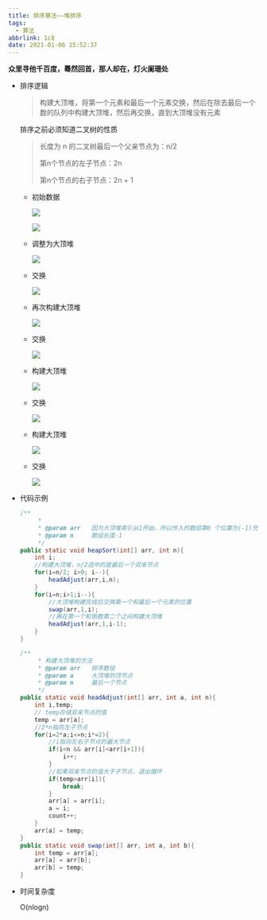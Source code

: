```yaml
---
title: 排序算法——堆排序
tags:
  - 算法
abbrlink: 1c8
date: 2021-01-06 15:52:37
---
```

**众里寻他千百度，蓦然回首，那人却在，灯火阑珊处**
<!--more-->
- 排序逻辑

    > 构建大顶堆，将第一个元素和最后一个元素交换，然后在除去最后一个数的队列中构建大顶堆，然后再交换，直到大顶堆没有元素

    排序之前必须知道二叉树的性质

    > 长度为 n 的二叉树最后一个父亲节点为：n/2
    >
    > 第n个节点的左子节点：2n
    >
    > 第n个节点的右子节点：2n + 1

    - 初始数据

        ![](https://gitee.com/buxiaoxing/image-bed/raw/master/img/1747833-20200721215453783-1269100304.png)

        ![](https://gitee.com/buxiaoxing/image-bed/raw/master/img/1747833-20200721215510727-459162781.png)

    - 调整为大顶堆

        ![](https://gitee.com/buxiaoxing/image-bed/raw/master/img/1747833-20200721215525449-828785986.png)

    - 交换

        ![](https://gitee.com/buxiaoxing/image-bed/raw/master/img/1747833-20200721215538650-1219101939.png)
        
    - 再次构建大顶堆

        ![](https://gitee.com/buxiaoxing/image-bed/raw/master/img/1747833-20200721215811834-1845150604.png)

    - 交换

        ![](https://gitee.com/buxiaoxing/image-bed/raw/master/img/1747833-20200721215822421-1912672445.png)

    - 构建大顶堆

        ![](https://gitee.com/buxiaoxing/image-bed/raw/master/img/1747833-20200721215832625-1182487539.png)

    - 交换

        ![](https://gitee.com/buxiaoxing/image-bed/raw/master/img/1747833-20200721215843821-880663380.png)

    - 构建大顶堆

        ![](https://gitee.com/buxiaoxing/image-bed/raw/master/img/1747833-20200721215727441-2016287820.png)

    - 交换

        ![](https://gitee.com/buxiaoxing/image-bed/raw/master/img/1747833-20200721215737675-1469554004.png)

- 代码示例

  ```java
  /**
       *
       * @param arr   因为大顶堆索引从1开始，所以传入的数组第0 个位置为(-1)充当占位符
       * @param n     数组长度-1
       */
  public static void heapSort(int[] arr, int n){
      int i;
      //构建大顶堆，n/2选中的是最后一个双亲节点
      for(i=n/2; i>0; i--){
          headAdjust(arr,i,n);
      }
      for(i=n;i>1;i--){
          //大顶堆构建完成后交换第一个和最后一个元素的位置
          swap(arr,1,i);
          //再在第一个和倒数第二个之间构建大顶堆
          headAdjust(arr,1,i-1);
      }
  }
  
  /**
       * 构建大顶堆的方法
       * @param arr   排序数组
       * @param a     大顶堆的顶节点
       * @param n     最后一个节点
       */
  public static void headAdjust(int[] arr, int a, int n){
      int i,temp;
      // temp存储双亲节点的值
      temp = arr[a];
      //2*n指向左子节点
      for(i=2*a;i<=n;i*=2){
          //i指向左右子节点的最大节点
          if(i<n && arr[i]<arr[i+1]){
              i++;
          }
          //如果双亲节点的值大于子节点，退出循环
          if(temp>arr[i]){
              break;
          }
          arr[a] = arr[i];
          a = i;
          count++;
      }
      arr[a] = temp;
  }
  public static void swap(int[] arr, int a, int b){
      int temp = arr[a];
      arr[a] = arr[b];
      arr[b] = temp;
  }
  ```

  

- 时间复杂度

  O(nlogn)

